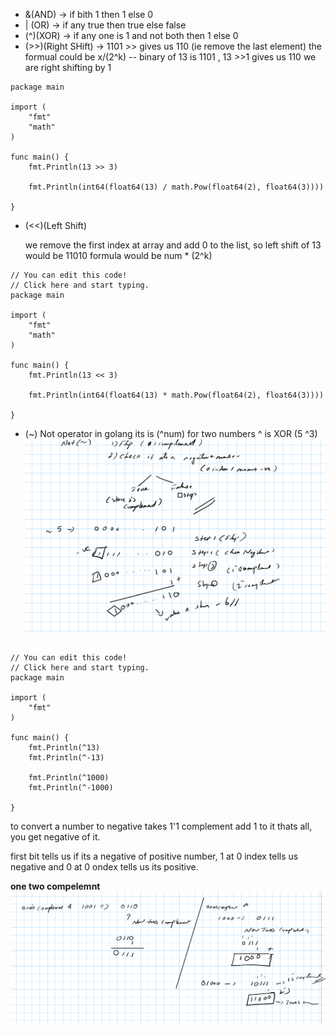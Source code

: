 

- &(AND) -> if bith 1 then 1 else 0
- | (OR) -> if any true then true else false
- (^)(XOR) -> if any one is 1 and not both then 1 else 0
- (>>)(Right SHift) -> 1101 >> gives us 110 (ie remove the last element) the formual could be x/(2^k)
    -- binary of 13 is 1101 , 13 >>1 gives us 110 we are right shifting by 1
```
package main

import (
	"fmt"
	"math"
)

func main() {
	fmt.Println(13 >> 3)

	fmt.Println(int64(float64(13) / math.Pow(float64(2), float64(3))))

}
```

- (<<)(Left Shift)

    we remove the first index at array and add 0 to the list, so left shift of 13 would be 11010
        formula would be num * (2^k)


```
// You can edit this code!
// Click here and start typing.
package main

import (
	"fmt"
	"math"
)

func main() {
	fmt.Println(13 << 3)

	fmt.Println(int64(float64(13) * math.Pow(float64(2), float64(3))))

}

```

- (~) Not operator in golang its is (^num) for two numbers ^ is XOR (5 ^3)
![alt text](image-2.png)
```

// You can edit this code!
// Click here and start typing.
package main

import (
	"fmt"
)

func main() {
	fmt.Println(^13)
	fmt.Println(^-13)

	fmt.Println(^1000)
	fmt.Println(^-1000)

}

```




to convert a number to negative takes 1'1 complement add 1 to it thats all, you get negative of it.

first bit tells us if its a negative of positive number, 1 at 0 index tells us negative and 0 at 0 ondex tells us its positive.

**one two compelemnt**
![alt text](image-1.png)